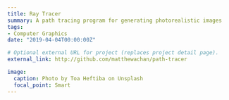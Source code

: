 ```yaml
---
title: Ray Tracer 
summary: A path tracing program for generating photorealistic images
tags:
- Computer Graphics
date: "2019-04-04T00:00:00Z"

# Optional external URL for project (replaces project detail page).
external_link: http://github.com/matthewachan/path-tracer

image:
  caption: Photo by Toa Heftiba on Unsplash
  focal_point: Smart
---
```

